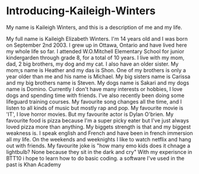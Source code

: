 # Introducing-Kaileigh-Winters

My name is Kaileigh Winters, and this is a description of me and my life.

My full name is Kaileigh Elizabeth Winters. I'm 14 years old and I was born on September 2nd 2003. I grew up in Ottawa, Ontario and have lived here my whole life so far. I attended W.O.Mitchell Elementary School for junior kindergarden through grade 8, for a total of 10 years. I live with my mom, dad, 2 big brothers, my dog and my cat. I also have an older sister. My mom;s name is Heather and my das is Shon. One of my brothers is only a year older than me and his name is Michael. My big sisters name is Carissa and my big brothers name is Steven. My dogs name is Sakari and my dogs name is Domino. Currently I don't have many interests or hobbies, I love dogs and spending time with friends. I've also recently been doing some lifeguard training courses. My favourite song changes all the time, and I listen to all kinds of music but mostly rap and pop. My favourite movie is 'IT', I love horror movies. But my favourite actor is Dylan O'brien. My favourite food is pizza because I'm a super picky eater but I've just always loved pizza more than anything. My biggets strength is that and my biggest weakness is. I speak english and  French and have been in french immersion all my life. On the weekends and weeknights I like to watch netflix and hang out with friends. My favourite joke is "how many emo kids does it chnage a lightbulb? None because they sit in the dark and cry" With my experisnce in BTT10 i hope to learn how to do basic coding. a software I've used in the past is Khan Academy

